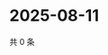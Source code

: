# 2025-08-11

共 0 条

<!-- BEGIN ZHIHUQUESTIONS -->
<!-- 最后更新时间 Mon Aug 11 2025 05:10:28 GMT+0800 (China Standard Time) -->

<!-- END ZHIHUQUESTIONS -->
